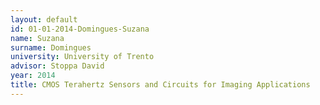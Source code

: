 ```yaml
---
layout: default 
id: 01-01-2014-Domingues-Suzana
name: Suzana
surname: Domingues
university: University of Trento
advisor: Stoppa David
year: 2014
title: CMOS Terahertz Sensors and Circuits for Imaging Applications
---
```

